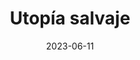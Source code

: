 ---
slug: "project-5"
title: "Utopía salvaje"
tags: ["DeepBrain AI", "ChatGPT"]
date: 2023-06-11
img: {
    url: "/project5.jpeg",
    alt: "Imágen producto ViveBio"
}
video: {
    url: "https://drive.google.com/file/d/1yy61QdXUSf1sxHOwG64EkSmPAK6KUlkw/preview",
    alt: "video presentación uTOPÍA SALVAJE"
}
description: "Proyecto presentado para la intervención artística Abri Tempo, de la artista canadiense Forteza Camila. Texto creado por ChatGPT, en respuesta a la solicitud de consejos para la humanidad y su esencia natural. El video fue realizado utilizando DeepBrain AI. Durante la proyección se transplantaron más de cien especies de flora, que luego fueron obsequiadas entre los presentes."
---